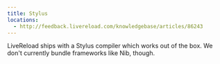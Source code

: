 ```yaml
---
title: Stylus
locations:
  - http://feedback.livereload.com/knowledgebase/articles/86243
---
```


LiveReload ships with a Stylus compiler which works out of the box. We don't currently bundle frameworks like Nib, though.
